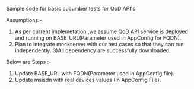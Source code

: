Sample code for basic cucumber tests for QoD API's


 Assumptions:-
1) As per current implemetation ,we assume QoD API service is deployed and running on BASE_URL(Parameter used in AppConfig for FQDN).
2) Plan to integrate mockserver with our test cases so that they can run independently.
3)All dependency are successfully downloaded.

Below are Steps :-
1) Update BASE_URL with FQDN(Parameter used in AppConfig file).
2) Update msisdn with real devices values (In AppConfig File).
